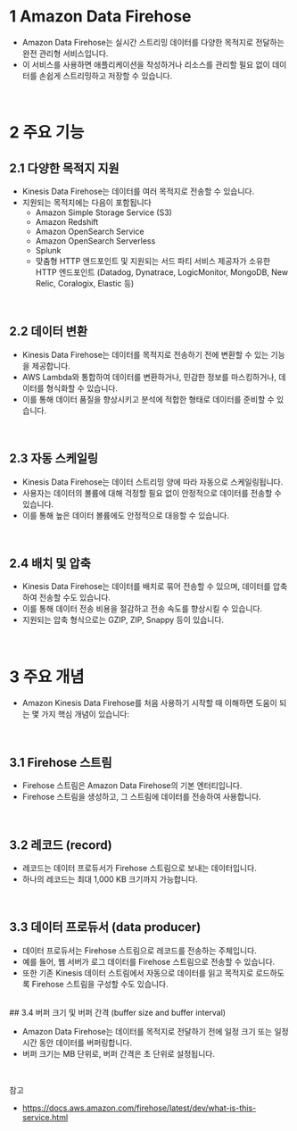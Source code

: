 # 1 Amazon Data Firehose

- Amazon Data Firehose는 실시간 스트리밍 데이터를 다양한 목적지로 전달하는 완전 관리형 서비스입니다.
- 이 서비스를 사용하면 애플리케이션을 작성하거나 리소스를 관리할 필요 없이 데이터를 손쉽게 스트리밍하고 저장할 수 있습니다.

<br>

# 2 주요 기능

## 2.1 다양한 목적지 지원

- Kinesis Data Firehose는 데이터를 여러 목적지로 전송할 수 있습니다.
- 지원되는 목적지에는 다음이 포함됩니다
	- Amazon Simple Storage Service (S3)
	- Amazon Redshift
	- Amazon OpenSearch Service
	- Amazon OpenSearch Serverless
	- Splunk
	- 맞춤형 HTTP 엔드포인트 및 지원되는 서드 파티 서비스 제공자가 소유한 HTTP 엔드포인트 (Datadog, Dynatrace, LogicMonitor, MongoDB, New Relic, Coralogix, Elastic 등)

<br>

## 2.2 데이터 변환

- Kinesis Data Firehose는 데이터를 목적지로 전송하기 전에 변환할 수 있는 기능을 제공합니다.
- AWS Lambda와 통합하여 데이터를 변환하거나, 민감한 정보를 마스킹하거나, 데이터를 형식화할 수 있습니다.
- 이를 통해 데이터 품질을 향상시키고 분석에 적합한 형태로 데이터를 준비할 수 있습니다.

<br>

## 2.3 자동 스케일링

- Kinesis Data Firehose는 데이터 스트리밍 양에 따라 자동으로 스케일링됩니다.
- 사용자는 데이터의 볼륨에 대해 걱정할 필요 없이 안정적으로 데이터를 전송할 수 있습니다.
- 이를 통해 높은 데이터 볼륨에도 안정적으로 대응할 수 있습니다.

<br>


## 2.4 배치 및 압축

- Kinesis Data Firehose는 데이터를 배치로 묶어 전송할 수 있으며, 데이터를 압축하여 전송할 수도 있습니다.
- 이를 통해 데이터 전송 비용을 절감하고 전송 속도를 향상시킬 수 있습니다. 
- 지원되는 압축 형식으로는 GZIP, ZIP, Snappy 등이 있습니다.

<br>

# 3 주요 개념

- Amazon Kinesis Data Firehose를 처음 사용하기 시작할 때 이해하면 도움이 되는 몇 가지 핵심 개념이 있습니다:

<br>

## 3.1 Firehose 스트림

- Firehose 스트림은 Amazon Data Firehose의 기본 엔터티입니다. 
- Firehose 스트림을 생성하고, 그 스트림에 데이터를 전송하여 사용합니다.

<br>

## 3.2 레코드 (record)

- 레코드는 데이터 프로듀서가 Firehose 스트림으로 보내는 데이터입니다.
- 하나의 레코드는 최대 1,000 KB 크기까지 가능합니다.

<br>

## 3.3 데이터 프로듀서 (data producer)

- 데이터 프로듀서는 Firehose 스트림으로 레코드를 전송하는 주체입니다.
- 예를 들어, 웹 서버가 로그 데이터를 Firehose 스트림으로 전송할 수 있습니다. 
- 또한 기존 Kinesis 데이터 스트림에서 자동으로 데이터를 읽고 목적지로 로드하도록 Firehose 스트림을 구성할 수도 있습니다.

<br>
## 3.4 버퍼 크기 및 버퍼 간격 (buffer size and buffer interval)

- Amazon Data Firehose는 데이터를 목적지로 전달하기 전에 일정 크기 또는 일정 시간 동안 데이터를 버퍼링합니다.
- 버퍼 크기는 MB 단위로, 버퍼 간격은 초 단위로 설정됩니다.

<br>

참고

- https://docs.aws.amazon.com/firehose/latest/dev/what-is-this-service.html